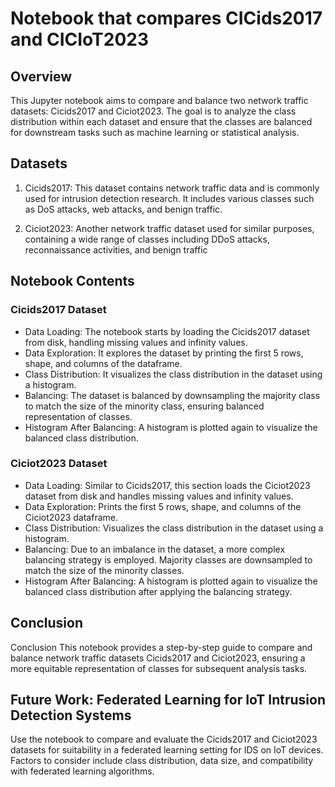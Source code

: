 # Notebook that compares CICids2017 and CICIoT2023

## Overview

This Jupyter notebook aims to compare and balance two network traffic datasets: Cicids2017 and Ciciot2023. The goal is
to analyze the class distribution within each dataset and ensure that the classes are balanced for downstream tasks such
as machine learning or statistical analysis.

## Datasets

1. Cicids2017: This dataset contains network traffic data and is commonly used for intrusion detection research. It
   includes various classes such as DoS attacks, web attacks, and benign traffic.

2. Ciciot2023: Another network traffic dataset used for similar purposes, containing a wide range of classes including
   DDoS
   attacks, reconnaissance activities, and benign traffic

## Notebook Contents

### Cicids2017 Dataset

- Data Loading: The notebook starts by loading the Cicids2017 dataset from disk, handling missing values and infinity
  values.
- Data Exploration: It explores the dataset by printing the first 5 rows, shape, and columns of the dataframe.
- Class Distribution: It visualizes the class distribution in the dataset using a histogram.
- Balancing: The dataset is balanced by downsampling the majority class to match the size of the minority class,
  ensuring balanced representation of classes.
- Histogram After Balancing: A histogram is plotted again to visualize the balanced class distribution.

### Ciciot2023 Dataset

- Data Loading: Similar to Cicids2017, this section loads the Ciciot2023 dataset from disk and handles missing values
  and infinity values.
- Data Exploration: Prints the first 5 rows, shape, and columns of the Ciciot2023 dataframe.
- Class Distribution: Visualizes the class distribution in the dataset using a histogram.
- Balancing: Due to an imbalance in the dataset, a more complex balancing strategy is employed. Majority classes are
  downsampled to match the size of the minority classes.
- Histogram After Balancing: A histogram is plotted again to visualize the balanced class distribution after applying
  the balancing strategy.

## Conclusion

Conclusion
This notebook provides a step-by-step guide to compare and balance network traffic datasets Cicids2017 and Ciciot2023,
ensuring a more equitable representation of classes for subsequent analysis tasks.

## Future Work: Federated Learning for IoT Intrusion Detection Systems

Use the notebook to compare and evaluate the Cicids2017 and Ciciot2023 datasets for suitability in a federated learning
setting for IDS on IoT devices.
Factors to consider include class distribution, data size, and compatibility with federated learning algorithms.